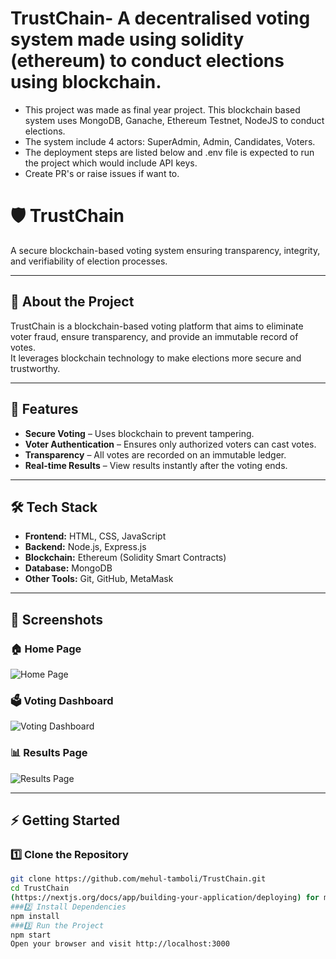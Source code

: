 # TrustChain- A decentralised voting system made using solidity (ethereum) to conduct elections using blockchain.
- This project was made as final year project. This blockchain based system uses MongoDB, Ganache, Ethereum Testnet, NodeJS to conduct elections.
- The system include 4 actors: SuperAdmin, Admin, Candidates, Voters.
- The deployment steps are listed below and .env file is expected to run the project which would include API keys.
- Create PR's or raise issues if want to.
# 🛡️ TrustChain

A secure blockchain-based voting system ensuring transparency, integrity, and verifiability of election processes.

---

## 📖 About the Project
TrustChain is a blockchain-based voting platform that aims to eliminate voter fraud, ensure transparency, and provide an immutable record of votes.  
It leverages blockchain technology to make elections more secure and trustworthy.

---

## 🚀 Features
- **Secure Voting** – Uses blockchain to prevent tampering.
- **Voter Authentication** – Ensures only authorized voters can cast votes.
- **Transparency** – All votes are recorded on an immutable ledger.
- **Real-time Results** – View results instantly after the voting ends.

---

## 🛠️ Tech Stack
- **Frontend:** HTML, CSS, JavaScript
- **Backend:** Node.js, Express.js
- **Blockchain:** Ethereum (Solidity Smart Contracts)
- **Database:** MongoDB
- **Other Tools:** Git, GitHub, MetaMask

---

## 📸 Screenshots

### 🏠 Home Page
![Home Page](https://github.com/mehul-tamboli/TrustChain/blob/main/screenshots/home.png?raw=true)

### 🗳️ Voting Dashboard
![Voting Dashboard](https://github.com/mehul-tamboli/TrustChain/blob/main/screenshots/dashboard.png?raw=true)

### 📊 Results Page
![Results Page](https://github.com/mehul-tamboli/TrustChain/blob/main/screenshots/results.png?raw=true)

---

## ⚡ Getting Started

### 1️⃣ Clone the Repository
```bash
git clone https://github.com/mehul-tamboli/TrustChain.git
cd TrustChain
(https://nextjs.org/docs/app/building-your-application/deploying) for more details.
###2️⃣ Install Dependencies
npm install
###3️⃣ Run the Project
npm start
Open your browser and visit http://localhost:3000
